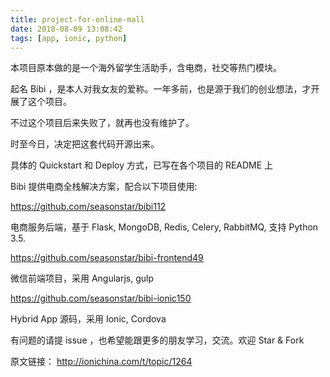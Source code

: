 ```yaml
---
title: project-for-online-mall
date: 2018-08-09 13:08:42
tags: [app, ionic, python]
---
```



本项目原本做的是一个海外留学生活助手，含电商，社交等热门模块。

起名 Bibi ，是本人对我女友的爱称。一年多前，也是源于我们的创业想法，才开展了这个项目。

不过这个项目后来失败了，就再也没有维护了。

时至今日，决定把这套代码开源出来。

<!--more-->

具体的 Quickstart 和 Deploy 方式，已写在各个项目的 README 上

Bibi 提供电商全栈解决方案，配合以下项目使用:

https://github.com/seasonstar/bibi112

电商服务后端，基于 Flask, MongoDB, Redis, Celery, RabbitMQ, 支持 Python 3.5.

https://github.com/seasonstar/bibi-frontend49

微信前端项目，采用 Angularjs, gulp

https://github.com/seasonstar/bibi-ionic150

Hybrid App 源码，采用 Ionic, Cordova

有问题的请提 issue ，也希望能跟更多的朋友学习，交流。欢迎 Star & Fork

原文链接：
http://ionichina.com/t/topic/1264